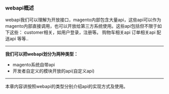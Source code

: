 ### webapi概述

webapi我们可以理解为开放接口，magento内部包含大量api，这些api可以作为magento内部直接调用，也可以开放给第三方系统使用。这些api包括但不限于如下这些：
customer相关，如用户登录，注册等。
购物车相关api
订单相关api
配送api
等等..

------

**我们可以把webapi划分为两种类型：**

- magento系统自带api
- 开发者自定义的模块开放的api(自定义api)

------

本章内容讲按照webapi的类型分别介绍api的实现方式及使用。

